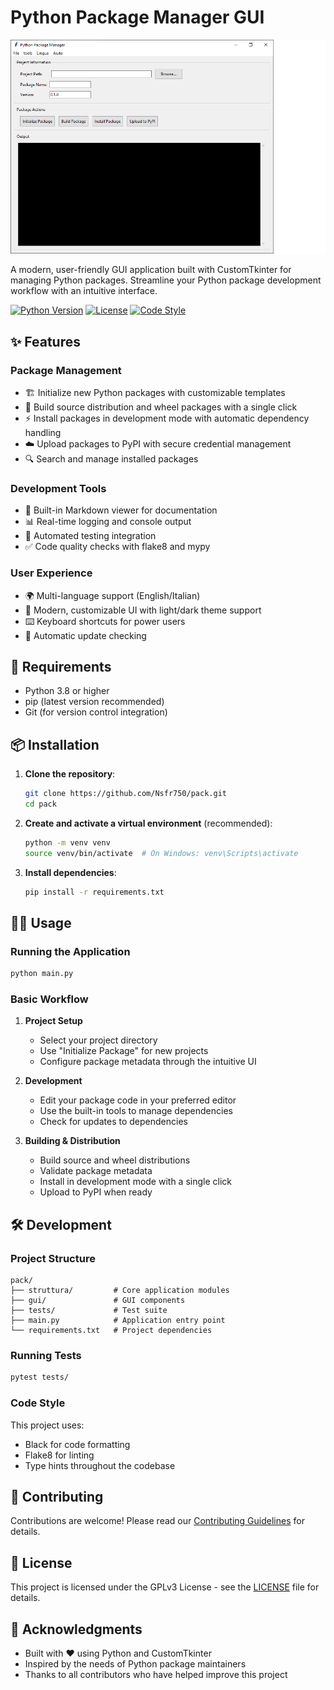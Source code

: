 # Python Package Manager GUI

![Python Package Manager](images/screenshot.png)

A modern, user-friendly GUI application built with CustomTkinter for managing Python packages. Streamline your Python package development workflow with an intuitive interface.

[![Python Version](https://img.shields.io/badge/python-3.8%2B-blue)](https://www.python.org/)
[![License](https://img.shields.io/badge/License-MIT-green.svg)](https://opensource.org/licenses/MIT)
[![Code Style](https://img.shields.io/badge/code%20style-black-000000.svg)](https://github.com/psf/black)

## ✨ Features

### Package Management

- 🏗️ Initialize new Python packages with customizable templates
- 🔧 Build source distribution and wheel packages with a single click
- ⚡ Install packages in development mode with automatic dependency handling
- ☁️ Upload packages to PyPI with secure credential management
- 🔍 Search and manage installed packages

### Development Tools

- 📝 Built-in Markdown viewer for documentation
- 📊 Real-time logging and console output
- 🧪 Automated testing integration
- ✅ Code quality checks with flake8 and mypy

### User Experience

- 🌍 Multi-language support (English/Italian)
- 🎨 Modern, customizable UI with light/dark theme support
- ⌨️ Keyboard shortcuts for power users
- 🔄 Automatic update checking

## 🚀 Requirements

- Python 3.8 or higher
- pip (latest version recommended)
- Git (for version control integration)

## 📦 Installation

1. **Clone the repository**:

   ```bash
   git clone https://github.com/Nsfr750/pack.git
   cd pack
   ```

2. **Create and activate a virtual environment** (recommended):

   ```bash
   python -m venv venv
   source venv/bin/activate  # On Windows: venv\Scripts\activate
   ```

3. **Install dependencies**:

   ```bash
   pip install -r requirements.txt
   ```

## 🏃‍♂️ Usage

### Running the Application

```bash
python main.py
```

### Basic Workflow

1. **Project Setup**
   - Select your project directory
   - Use "Initialize Package" for new projects
   - Configure package metadata through the intuitive UI

2. **Development**
   - Edit your package code in your preferred editor
   - Use the built-in tools to manage dependencies
   - Check for updates to dependencies

3. **Building & Distribution**
   - Build source and wheel distributions
   - Validate package metadata
   - Install in development mode with a single click
   - Upload to PyPI when ready

## 🛠️ Development

### Project Structure

```text
pack/
├── struttura/         # Core application modules
├── gui/               # GUI components
├── tests/             # Test suite
├── main.py            # Application entry point
└── requirements.txt   # Project dependencies
```

### Running Tests

```bash
pytest tests/
```

### Code Style

This project uses:

- Black for code formatting
- Flake8 for linting
- Type hints throughout the codebase

## 🤝 Contributing

Contributions are welcome! Please read our [Contributing Guidelines](CONTRIBUTING.md) for details.

## 📄 License

This project is licensed under the GPLv3 License - see the [LICENSE](LICENSE) file for details.

## 🙏 Acknowledgments

- Built with ❤️ using Python and CustomTkinter
- Inspired by the needs of Python package maintainers
- Thanks to all contributors who have helped improve this project
